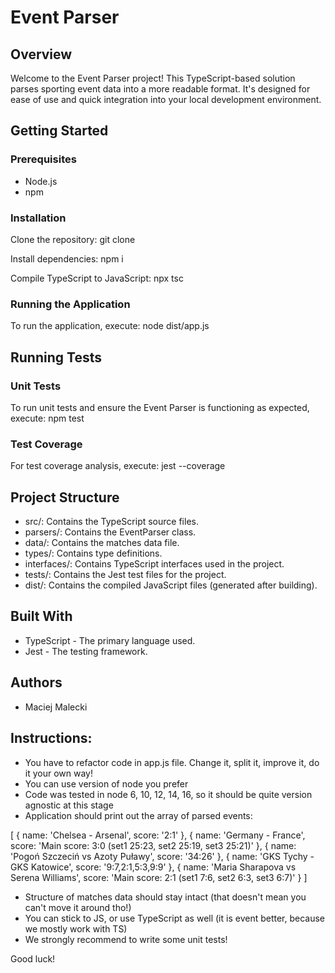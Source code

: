 # Event Parser

## Overview
Welcome to the Event Parser project! This TypeScript-based solution parses sporting event data into a more readable format. It's designed for ease of use and quick integration into your local development environment.

## Getting Started

### Prerequisites
- Node.js
- npm

### Installation
Clone the repository:
git clone

Install dependencies:
npm i

Compile TypeScript to JavaScript:
npx tsc

### Running the Application
To run the application, execute:
node dist/app.js

## Running Tests

### Unit Tests
To run unit tests and ensure the Event Parser is functioning as expected, execute:
npm test

### Test Coverage
For test coverage analysis, execute:
jest --coverage

## Project Structure

- src/: Contains the TypeScript source files.
- parsers/: Contains the EventParser class.
- data/: Contains the matches data file.
- types/: Contains type definitions.
- interfaces/: Contains TypeScript interfaces used in the project.
- tests/: Contains the Jest test files for the project.
- dist/: Contains the compiled JavaScript files (generated after building).

## Built With

- TypeScript - The primary language used.
- Jest - The testing framework.

## Authors

- Maciej Malecki

## Instructions:
- You have to refactor code in app.js file. Change it, split it, improve it, do it your own way!
- You can use version of node you prefer
- Code was tested in node 6, 10, 12, 14, 16, so it should be quite version agnostic at this stage
- Application should print out the array of parsed events:

[
  { 
    name: 'Chelsea - Arsenal',
    score: '2:1' 
  },
  {
    name: 'Germany - France',
    score: 'Main score: 3:0 (set1 25:23, set2 25:19, set3 25:21)'
  },
  { 
    name: 'Pogoń Szczeciń vs Azoty Puławy',
    score: '34:26'
  },
  { 
    name: 'GKS Tychy - GKS Katowice',
    score: '9:7,2:1,5:3,9:9' 
  },
  {
    name: 'Maria Sharapova vs Serena Williams',
    score: 'Main score: 2:1 (set1 7:6, set2 6:3, set3 6:7)'
  }
]

- Structure of matches data should stay intact (that doesn't mean you can't move it around tho!)
- You can stick to JS, or use TypeScript as well (it is event better, because we mostly work with TS)
- We strongly recommend to write some unit tests!

Good luck!


